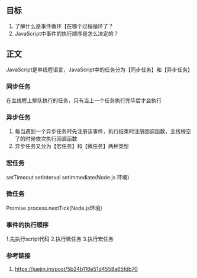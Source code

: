 ## 目标
1. 了解什么是事件循环【在哪个过程循环了？
2. JavaScript中事件的执行顺序是怎么决定的？ 

## 正文
JavaScript是单线程语言，JavaScript中的任务分为【同步任务】和【异步任务】

### 同步任务
在主线程上排队执行的任务，只有当上一个任务执行完毕后才会执行

### 异步任务
1. 每当遇到一个异步任务时先注册该事件，执行结束时注册回调函数，主线程空了的时候依次执行回调函数
2. 异步任务又分为【宏任务】和【微任务】两种类型

### 宏任务
setTimeout
setInterval
setImmediate(Node.js 环境)

### 微任务
Promise
process.nextTick(Node.js环境）

### 事件的执行顺序
1.先执行script代码
2.执行微任务
3.执行宏任务

### 参考链接
1. https://juejin.im/post/5b24b116e51d4558a65fdb70




